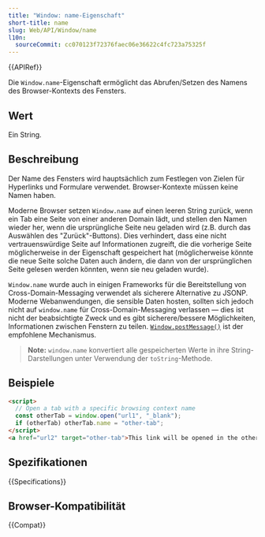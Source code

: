```yaml
---
title: "Window: name-Eigenschaft"
short-title: name
slug: Web/API/Window/name
l10n:
  sourceCommit: cc070123f72376faec06e36622c4fc723a75325f
---
```


{{APIRef}}

Die `Window.name`-Eigenschaft
ermöglicht das Abrufen/Setzen des Namens des Browser-Kontexts des Fensters.

## Wert

Ein String.

## Beschreibung

Der Name des Fensters wird hauptsächlich zum Festlegen von Zielen für Hyperlinks und Formulare verwendet.
Browser-Kontexte müssen keine Namen haben.

Moderne Browser setzen `Window.name` auf einen leeren String zurück, wenn ein Tab eine Seite von einer anderen Domain lädt, und stellen den Namen wieder her, wenn die ursprüngliche Seite neu geladen wird
(z.B. durch das Auswählen des "Zurück"-Buttons). Dies verhindert, dass eine nicht vertrauenswürdige Seite auf Informationen zugreift, die die vorherige Seite möglicherweise in der Eigenschaft gespeichert hat (möglicherweise könnte die neue Seite solche Daten auch ändern, die dann von der ursprünglichen Seite gelesen werden könnten, wenn sie neu geladen wurde).

`Window.name` wurde auch in einigen Frameworks für die Bereitstellung von
Cross-Domain-Messaging verwendet als sicherere Alternative zu JSONP. Moderne Webanwendungen, die sensible Daten hosten, sollten sich jedoch nicht auf `window.name` für Cross-Domain-Messaging verlassen — dies ist nicht der beabsichtigte Zweck und es gibt sicherere/bessere Möglichkeiten, Informationen zwischen Fenstern zu teilen.
[`Window.postMessage()`](/de/docs/Web/API/Window/postMessage)
ist der empfohlene Mechanismus.

> **Note:** `window.name` konvertiert alle gespeicherten Werte in ihre
> String-Darstellungen unter Verwendung der `toString`-Methode.

## Beispiele

```html
<script>
  // Open a tab with a specific browsing context name
  const otherTab = window.open("url1", "_blank");
  if (otherTab) otherTab.name = "other-tab";
</script>
<a href="url2" target="other-tab">This link will be opened in the other tab.</a>
```

## Spezifikationen

{{Specifications}}

## Browser-Kompatibilität

{{Compat}}
